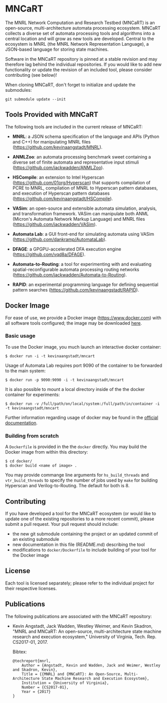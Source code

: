 # MNCaRT
The MNRL Network Computation and Research Testbed (MNCaRT) is an open-source,
multi-architecture automata processing ecosystem. MNCaRT collects a diverse set
of automata processing tools and algorithms into a central location and will
grow as new tools are developed. Central to the ecosystem is MNRL (the MNRL
Network Representation Language), a JSON-based language for storing state
machines.

Software in the MNCaRT repository is pinned at a stable revision and may
therefore lag behind the individual repositories. If you would like to add new
functionality or update the revision of an included tool, please consider
contributing (see below)!

When cloning MNCaRT, don't forget to initialize and update the submodules:
```
git submodule update --init
```

## Tools Provided with MNCaRT
The following tools are included in the current release of MNCaRT:

- **MNRL**: a JSON schema specification of the language and APIs (Python and C++)
  for manipulating MNRL files (https://github.com/kevinaangstadt/MNRL).
  
- **ANMLZoo**: an automata processing benchmark sweet containing a diverse set
  of finite automata and representative input stimuli
  (https://github.com/jackwadden/ANMLZoo).

- **HSCompile**: an extension to Intel Hyperscan
  (https://github.com/01org/Hyperscan) that supports compilation of PCRE to
  MNRL, compilation of MNRL to Hyperscan pattern databases, and execution of
  Hyperscan pattern databases (https://github.com/kevinaangstadt/HSCompile).

- **VASim**: an open-source and extensible automata simulation, analysis, and
  transformation framework. VASim can manipulate both ANML (Micron's Automata
  Network Markup Language) and MNRL files (https://github.com/jackwadden/VASim).

- **Automata Lab**: a GUI front-end for simulating automata using VASim
  (https://github.com/dankramp/AutomataLab).

- **DFAGE**: a GPGPU-accelerated DFA execution engine
  (https://github.com/vqd8a/DFAGE).

- **Automata-to-Routing**: a tool for experimenting with and evaluating
  spatial-reconfigurable automata processing routing networks
  (https://github.com/jackwadden/Automata-to-Routing).
  
 - **RAPID**: an experimental programming language for defining sequential
   pattern searches (https://github.com/kevinaangstadt/RAPID).

## Docker Image
For ease of use, we provide a Docker image (https://www.docker.com) with all
software tools configured; the image may be downloaded
[here](https://hub.docker.com/r/kevinaangstadt/mncart/).

### Basic usage
To use the Docker image, you much launch an interactive docker container:
```
$ docker run -i -t kevinaangstadt/mncart
```

Usage of Automata Lab requires port 9090 of the container to be forwarded to the
main system:
```
$ docker run -p 9090:9090 -i -t kevinaangstadt/mncart
```

It is also possible to mount a local directory inside of the the docker
container for experiments:
```
$ docker run -v /full/path/on/local/system:/full/path/in/container -i -t kevinaangstadt/mncart
```

Further information regarding usage of docker may be found in the [official documentation](https://docs.docker.com).

### Building from scratch
A `Dockerfile` is provided in the the `docker` directly. You may build the
Docker image from within this directory:
```
$ cd docker/
$ docker build <name of image> .
```
You may provide commange line arguments for `hs_build_threads` and
`vtr_build_threads` to specify the number of jobs used by `make` for building
Hyperscan and Verilog-to-Routing. The default for both is 8.

## Contributing
If you have developed a tool for the MNCaRT ecosystem (or would like to update
one of the existing repositories to a more recent commit), please submit a pull
request.  Your pull request should include:

- the new git submodule containing the project or an updated commit of an
  existing submodule
- new documentation in this file (README.md) describing the tool
- modifications to `docker/Dockerfile` to include building of your tool for the
  Docker image

## License
Each tool is licensed separately; please refer to the individual project for
their respective licenses.
  
## Publications
The following publications are associated with the MNCaRT repository:

- Kevin Angstadt, Jack Wadden, Westley Weimer, and Kevin Skadron, "MNRL and
  MNCaRT: An open-source, multi-architecture state machine research and
  execution ecosystem," University of Virginia, Tech. Rep. CS2017-01, 2017.
  
  Bibtex:
    ```
    @techreport{mnrl,
        Author = {Angstadt, Kevin and Wadden, Jack and Weimer, Westley and Skadron, Kevin},
        Title = {{MNRL} and {MNCaRT}: An Open-Source, Multi-Architecture State Machine Research and Execution Ecosystem},
        Institution = {University of Virginia},
        Number = {CS2017-01},
        Year = {2017}
    }
    ```